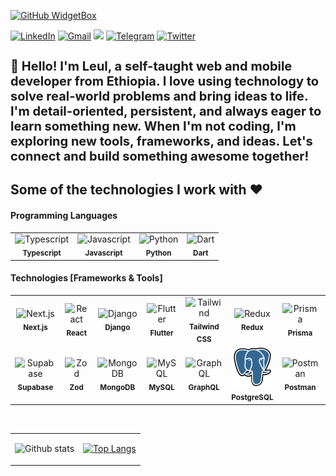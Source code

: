 [![GitHub WidgetBox](https://github-widgetbox.vercel.app/api/profile?username=Leulc21&data=followers,repositories,stars,commits&theme=viridescent)](https://github.com/Leulc21)
<!-- <h3 align ="center"> <strong> Let`s Code.Build & FUN </strong> </h3>  -->
<div align="left" width="100%" height="100%"> 
 
[![LinkedIn](https://img.shields.io/badge/linkedin-%230077B5.svg?style=for-the-badge&logo=linkedin&logoColor=white)](https://www.linkedin.com/in/leul-chanie-7b10ba260/)
[![Gmail](https://img.shields.io/badge/%20-Send%20Mail-black?color=14171A&labelColor=ef5350&logo=gmail&logoColor=ffffff&style=for-the-badge)](mailto:leulchanie576@gmail.com)
![](https://komarev.com/ghpvc/?username=yeabnoah&color=brightgreen&style=for-the-badge)
[![Telegram](https://img.shields.io/badge/Telegram-%231877F2.svg?style=for-the-badge&logo=Telegram&logoColor=white)](https://t.me/LeulC21)
[![Twitter](https://img.shields.io/badge/Twitter-%231DA1F2.svg?style=.for-the-badge&logo=Twitter&logoColor=white)](https://x.com/Leulc21)
</div>

<h4 style="font-size: 20px;">
  👋 Hello! I'm Leul, a self-taught web and mobile developer from Ethiopia. I love using technology to solve real-world problems and bring ideas to life. I'm detail-oriented, persistent, and always eager to learn something new. When I'm not coding, I'm exploring new tools, frameworks, and ideas. Let's connect and build something awesome together!
</h4>

<h2>Some of the technologies I work with ❤️</h2>

<h4>Programming Languages</h4>
 
<table width="100%" height="100%">
  <tr>
    <td align="center">
      <img alt="Typescript" height="64px" src="https://cdn.worldvectorlogo.com/logos/typescript.svg" />
      <br />
      <sub><b>Typescript</b></sub>
    </td>
    <td align="center">
      <img alt="Javascript" height="64px" src="https://cdn.worldvectorlogo.com/logos/logo-javascript.svg" />
      <br />
      <sub><b>Javascript</b></sub>
    </td>
    <td align="center">
      <img alt="Python" height="64px" src="https://cdn.worldvectorlogo.com/logos/python-5.svg" />
      <br />
      <sub><b>Python</b></sub>
    </td>
    <td align="center">
      <img alt="Dart" height="64px" src="https://cdn.jsdelivr.net/gh/devicons/devicon/icons/dart/dart-original.svg" />
      <br />
      <sub><b>Dart</b></sub>
    </td>
  </tr>
</table>

<h4>Technologies [Frameworks & Tools]</h4>

<table width="100%">
  <tr>
    <td align="center">
      <img alt="Next.js" height="64px" src="https://www.datocms-assets.com/75941/1657707878-nextjs_logo.png" />
      <br />
      <sub><b>Next.js</b></sub>
    </td>
    <td align="center">
      <img alt="React" height="64px" src="https://cdn.worldvectorlogo.com/logos/react-2.svg" />
      <br />
      <sub><b>React</b></sub>
    </td>
    <td align="center">
      <img alt="Django" height="64px" src="https://cdn.worldvectorlogo.com/logos/django.svg" />
      <br />
      <sub><b>Django</b></sub>
    </td>
    <td align="center">
      <img alt="Flutter" height="64px" src="https://cdn.jsdelivr.net/gh/devicons/devicon/icons/flutter/flutter-original.svg" />
      <br />
      <sub><b>Flutter</b></sub>
    </td>
    <td align="center">
      <img alt="Tailwind" height="64px" src="https://cdn.worldvectorlogo.com/logos/tailwindcss.svg" />
      <br />
      <sub><b>Tailwind CSS</b></sub>
    </td>
    <td align="center">
      <img alt="Redux" height="64px" src="https://cdn.worldvectorlogo.com/logos/redux.svg" />
      <br />
      <sub><b>Redux</b></sub>
    </td>
    <td align="center">
      <img alt="Prisma" height="48px" src="https://cdn.jsdelivr.net/npm/simple-icons@v11/icons/prisma.svg" />
      <br />
      <sub><b>Prisma</b></sub>
    </td>
    <td align="center">
      <img alt="Firebase" height="64px" src="https://cdn.jsdelivr.net/gh/devicons/devicon/icons/firebase/firebase-plain.svg" />
      <br />
      <sub><b>Firebase</b></sub>
    </td>
    <td align="center">
      <img alt="shad-cn" height="64px" src="https://pbs.twimg.com/media/FxoIFVgagAE-gqB?format=png&name=4096x4096" />
      <br />
      <sub><b>shad-cn</b></sub>
    </td>
  </tr>
  <tr>
    <td align="center">
      <img alt="Supabase" height="64px" src="https://cdn.jsdelivr.net/gh/devicons/devicon/icons/supabase/supabase-original.svg" />
      <br />
      <sub><b>Supabase</b></sub>
    </td>
    <td align="center">
      <img alt="Zod" height="64px" src="https://img.icons8.com/ios-filled/100/000000/code.png" />
      <br />
      <sub><b>Zod</b></sub>
    </td>
    <td align="center">
      <img alt="MongoDB" height="64px" src="https://cdn.worldvectorlogo.com/logos/mongodb-icon-1.svg" />
      <br />
      <sub><b>MongoDB</b></sub>
    </td>
    <td align="center">
      <img alt="MySQL" height="64px" src="https://brandslogos.com/wp-content/uploads/thumbs/mysql-logo-vector-1.svg" />
      <br />
      <sub><b>MySQL</b></sub>
    </td>
    <td align="center">
      <img alt="GraphQL" height="64px" src="https://cdn.worldvectorlogo.com/logos/graphql-logo-2.svg" />
      <br />
      <sub><b>GraphQL</b></sub>
    </td>
    <td align="center">
      <img alt="PostgreSQL" height="64px" src="https://github.com/devicons/devicon/blob/master/icons/postgresql/postgresql-original.svg?raw=true" />
      <br />
      <sub><b>PostgreSQL</b></sub>
    </td>
    <td align="center">
      <img alt="Postman" height="64px" src="https://cdn.jsdelivr.net/gh/devicons/devicon/icons/postman/postman-original.svg" />
      <br />
      <sub><b>Postman</b></sub>
    </td>
  </tr>
</table>

<br />

<table align="center" width="100%" height="100%" >
   <tr>
     <td> 
  
![Github stats](https://github-readme-stats.vercel.app/api?username=Leulc21&theme=radical&show_icons=true&count_private=true&hide=issues) </td>
     <td> [![Top Langs](https://github-readme-stats.vercel.app/api/top-langs/?username=Leulc21&theme=radical&layout=compact)](https://github.com/Leulc21) </td>
   </tr>
  </table>
